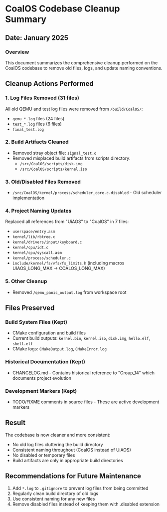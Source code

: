 # CoalOS Codebase Cleanup Summary

## Date: January 2025

### Overview
This document summarizes the comprehensive cleanup performed on the CoalOS codebase to remove old files, logs, and update naming conventions.

## Cleanup Actions Performed

### 1. Log Files Removed (31 files)
All old QEMU and test log files were removed from `/build/CoalOS/`:
- `qemu_*.log` files (24 files)
- `test_*.log` files (6 files) 
- `final_test.log`

### 2. Build Artifacts Cleaned
- Removed stray object file: `signal_test.o`
- Removed misplaced build artifacts from scripts directory:
  - `/src/CoalOS/scripts/disk.img`
  - `/src/CoalOS/scripts/kernel.iso`

### 3. Old/Disabled Files Removed
- `/src/CoalOS/kernel/process/scheduler_core.c.disabled` - Old scheduler implementation

### 4. Project Naming Updates
Replaced all references from "UiAOS" to "CoalOS" in 7 files:
- `userspace/entry.asm`
- `kernel/lib/rbtree.c`
- `kernel/drivers/input/keyboard.c`
- `kernel/cpu/idt.c`
- `kernel/cpu/syscall.asm`
- `kernel/process/scheduler.c`
- `include/kernel/fs/vfs/fs_limits.h` (including macros UIAOS_LONG_MAX → COALOS_LONG_MAX)

### 5. Other Cleanup
- Removed `/qemu_panic_output.log` from workspace root

## Files Preserved

### Build System Files (Kept)
- CMake configuration and build files
- Current build outputs: `kernel.bin`, `kernel.iso`, `disk.img`, `hello.elf`, `shell.elf`
- CMake logs: `CMakeOutput.log`, `CMakeError.log`

### Historical Documentation (Kept)
- CHANGELOG.md - Contains historical reference to "Group_14" which documents project evolution

### Development Markers (Kept)
- TODO/FIXME comments in source files - These are active development markers

## Result
The codebase is now cleaner and more consistent:
- No old log files cluttering the build directory
- Consistent naming throughout (CoalOS instead of UiAOS)
- No disabled or temporary files
- Build artifacts are only in appropriate build directories

## Recommendations for Future Maintenance
1. Add `*.log` to `.gitignore` to prevent log files from being committed
2. Regularly clean build directory of old logs
3. Use consistent naming for any new files
4. Remove disabled files instead of keeping them with .disabled extension